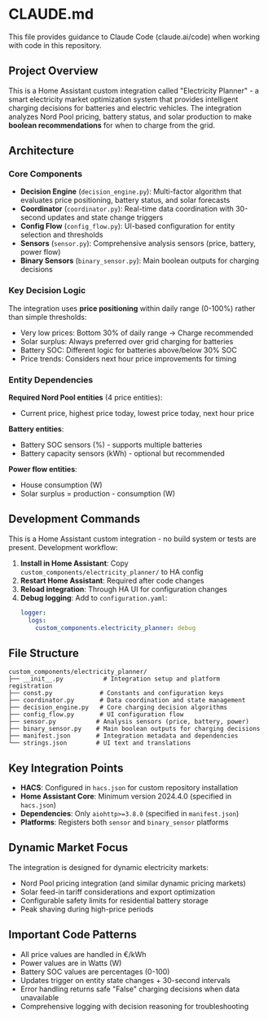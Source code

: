 # CLAUDE.md

This file provides guidance to Claude Code (claude.ai/code) when working with code in this repository.

## Project Overview

This is a Home Assistant custom integration called "Electricity Planner" - a smart electricity market optimization system that provides intelligent charging decisions for batteries and electric vehicles. The integration analyzes Nord Pool pricing, battery status, and solar production to make **boolean recommendations** for when to charge from the grid.

## Architecture

### Core Components

- **Decision Engine** (`decision_engine.py`): Multi-factor algorithm that evaluates price positioning, battery status, and solar forecasts
- **Coordinator** (`coordinator.py`): Real-time data coordination with 30-second updates and state change triggers  
- **Config Flow** (`config_flow.py`): UI-based configuration for entity selection and thresholds
- **Sensors** (`sensor.py`): Comprehensive analysis sensors (price, battery, power flow)
- **Binary Sensors** (`binary_sensor.py`): Main boolean outputs for charging decisions

### Key Decision Logic

The integration uses **price positioning** within daily range (0-100%) rather than simple thresholds:
- Very low prices: Bottom 30% of daily range → Charge recommended
- Solar surplus: Always preferred over grid charging for batteries
- Battery SOC: Different logic for batteries above/below 30% SOC
- Price trends: Considers next hour price improvements for timing

### Entity Dependencies

**Required Nord Pool entities** (4 price entities):
- Current price, highest price today, lowest price today, next hour price

**Battery entities**: 
- Battery SOC sensors (%) - supports multiple batteries
- Battery capacity sensors (kWh) - optional but recommended

**Power flow entities**:
- House consumption (W)
- Solar surplus = production - consumption (W)

## Development Commands

This is a Home Assistant custom integration - no build system or tests are present. Development workflow:

1. **Install in Home Assistant**: Copy `custom_components/electricity_planner/` to HA config
2. **Restart Home Assistant**: Required after code changes
3. **Reload integration**: Through HA UI for configuration changes
4. **Debug logging**: Add to `configuration.yaml`:
   ```yaml
   logger:
     logs:
       custom_components.electricity_planner: debug
   ```

## File Structure

```
custom_components/electricity_planner/
├── __init__.py           # Integration setup and platform registration
├── const.py             # Constants and configuration keys
├── coordinator.py       # Data coordination and state management
├── decision_engine.py   # Core charging decision algorithms
├── config_flow.py       # UI configuration flow
├── sensor.py           # Analysis sensors (price, battery, power)
├── binary_sensor.py    # Main boolean outputs for charging decisions
├── manifest.json       # Integration metadata and dependencies
└── strings.json        # UI text and translations
```

## Key Integration Points

- **HACS**: Configured in `hacs.json` for custom repository installation
- **Home Assistant Core**: Minimum version 2024.4.0 (specified in `hacs.json`)
- **Dependencies**: Only `aiohttp>=3.8.0` (specified in `manifest.json`)
- **Platforms**: Registers both `sensor` and `binary_sensor` platforms

## Dynamic Market Focus

The integration is designed for dynamic electricity markets:
- Nord Pool pricing integration (and similar dynamic pricing markets)
- Solar feed-in tariff considerations and export optimization
- Configurable safety limits for residential battery storage
- Peak shaving during high-price periods

## Important Code Patterns

- All price values are handled in €/kWh
- Power values are in Watts (W)
- Battery SOC values are percentages (0-100)
- Updates trigger on entity state changes + 30-second intervals
- Error handling returns safe "False" charging decisions when data unavailable
- Comprehensive logging with decision reasoning for troubleshooting